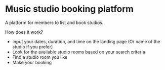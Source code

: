 # Music studio booking platform
A platform for members to list and book studios.

How does it work?
* Input your dates, duration, and time on the landing page (Or name of the studio if you prefer)
* Look for the available studio rooms based on your search criteria
* Find a studio room you like
* Make your booking


